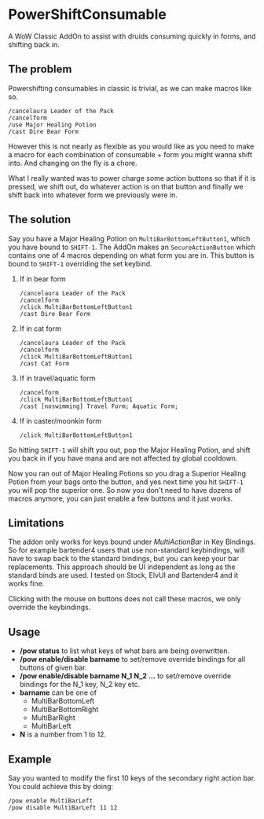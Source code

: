 # PowerShiftConsumable

A WoW Classic AddOn to assist with druids consuming quickly in forms, and shifting back in.

## The problem

Powershifting consumables in classic is trivial, as we can make macros like so.

```
/cancelaura Leader of the Pack
/cancelform
/use Major Healing Potion
/cast Dire Bear Form
```

However this is not nearly as flexible as you would like as you need to make a macro for each combination of consumable + form you might wanna shift into. And changing on the fly is a chore.

What I really wanted was to power charge some action buttons so that if it is pressed, we shift out, do whatever action is on that button and finally we shift back into whatever form we previously were in.

## The solution

Say you have a Major Healing Potion on `MultiBarBottomLeftButton1`, which you have bound to `SHIFT-1`.
The AddOn makes an `SecureActionButton` which contains one of 4 macros depending on what form you are in.
This button is bound to `SHIFT-1` overriding the set keybind.

1. If in bear form
    ```
    /cancelaura Leader of the Pack
    /cancelform
    /click MultiBarBottomLeftButton1
    /cast Dire Bear Form
    ```
2. If in cat form
    ```
    /cancelaura Leader of the Pack
    /cancelform
    /click MultiBarBottomLeftButton1
    /cast Cat Form
    ```
3. If in travel/aquatic form
    ```
    /cancelform
    /click MultiBarBottomLeftButton1
    /cast [noswimming] Travel Form; Aquatic Form;
    ```
4. If in caster/moonkin form
    ```
    /click MultiBarBottomLeftButton1
    ```

So hitting `SHIFT-1` will shift you out, pop the Major Healing Potion, and shift you back in if you have mana and are not affected by global cooldown.

Now you ran out of Major Healing Potions so you drag a Superior Healing Potion from your bags onto the button, and yes next time you hit `SHIFT-1` you will pop the superior one. So now you don't need to have dozens of macros anymore, you can just enable a few buttons and it just works.

## Limitations

The addon only works for keys bound under *MultiActionBar* in Key Bindings. So for example bartender4 users that use non-standard keybindings, will have to swap back to the standard bindings, but you can keep your bar replacements. This approach should be UI independent as long as the standard binds are used. I tested on Stock, ElvUI and Bartender4 and it works fine.

Clicking with the mouse on buttons does not call these macros, we only override the keybindings.

## Usage

- **/pow status** to list what keys of what bars are being overwritten.
- **/pow enable/disable barname** to set/remove override bindings for all buttons of given bar.
- **/pow enable/disable barname N_1 N_2 ...** to set/remove override bindings for the N_1 key, N_2 key etc.
- **barname** can be one of 
    - MultiBarBottomLeft
    - MultiBarBottomRight
    - MultiBarRight
    - MultiBarLeft
- **N** is a number from 1 to 12.

## Example

Say you wanted to modify the first 10 keys of the secondary right action bar. You could achieve this by doing:

```
/pow enable MultiBarLeft
/pow disable MultiBarLeft 11 12
```
